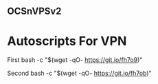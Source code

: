 ## OCSnVPSv2
# Autoscripts For VPN
First
bash -c "$(wget -qO- https://git.io/fh7o9)"

Second
bash -c "$(wget -qO- https://git.io/fh7ob)"
